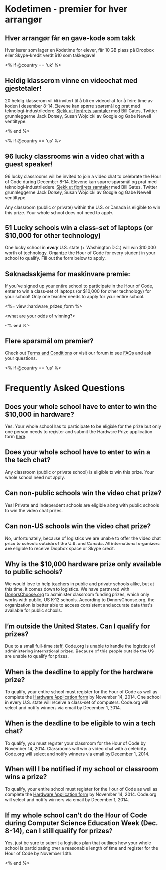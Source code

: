 

# Kodetimen - premier for hver arrangør

## Hver arrangør får en gave-kode som takk

Hver lærer som lager en Kodetime for elever, får 10 GB plass på Dropbox eller Skype-kredit verdt $10 som takkegave!

<% if @country == 'uk' %>

## Heldig klasserom vinne en videochat med gjestetaler!

20 heldig klasserom vil bli invitert til å bli en videochat for å feire time av koden i desember 8-14. Elevene kan spørre spørsmål og prat med teknologi-industriledere. [Sjekk ut fjorårets samtaler](http://www.youtube.com/playlist?list=PLzdnOPI1iJNckJ81gRpJe5mR7imAHDl9a) med Bill Gates, Twitter grunnleggerne Jack Dorsey, Susan Wojcicki av Google og Gabe Newell ventiltype.

<% end %>

<% if @country == 'us' %>

## 96 lucky classrooms win a video chat with a guest speaker!

96 lucky classrooms will be invited to join a video chat to celebrate the Hour of Code during December 8-14. Elevene kan spørre spørsmål og prat med teknologi-industriledere. [Sjekk ut fjorårets samtaler](http://www.youtube.com/playlist?list=PLzdnOPI1iJNckJ81gRpJe5mR7imAHDl9a) med Bill Gates, Twitter grunnleggerne Jack Dorsey, Susan Wojcicki av Google og Gabe Newell ventiltype.

Any classroom (public or private) within the U.S. or Canada is eligible to win this prize. Your whole school does not need to apply.

## 51 Lucky schools win a class-set of laptops (or $10,000 for other technology)

One lucky school in ***every*** U.S. state (+ Washington D.C.) will win $10,000 worth of technology. Organize the Hour of Code for every student in your school to qualify. Fill out the form below to apply.

## Søknadsskjema for maskinvare premie:

If you’ve signed up your entire school to participate in the Hour of Code, enter to win a class-set of laptops (or $10,000 for other technology) for your school! Only one teacher needs to apply for your entire school.

<%= view :hardware_prizes_form %>

<what are your odds of winning?>

<see a list of all schools signed up for the hour code in your state. one public k-12 school every u.s. state will win class-set laptops.>

<% end %>

## Flere spørsmål om premier?

Check out [Terms and Conditions](<%= hoc_uri('/prizes-terms') %>) or visit our forum to see [FAQs](http://support.code.org) and ask your questions.

<% if @country == 'us' %>

# Frequently Asked Questions

## Does your whole school have to enter to win the $10,000 in hardware?

Yes. Your whole school has to participate to be eligible for the prize but only one person needs to register and submit the Hardware Prize application form [here](<%= hoc_uri('/prizes') %>).

## Does your whole school have to enter to win a the tech chat?

Any classroom (public or private school) is eligible to win this prize. Your whole school need not apply.

## Can non-public schools win the video chat prize?

Yes! Private and independent schools are eligible along with public schools to win the video chat prizes.

## Can non-US schools win the video chat prize?

No, unfortunately, because of logistics we are unable to offer the video chat prize to schools outside of the U.S. and Canada. All international organizers **are** eligible to receive Dropbox space or Skype credit.

## Why is the $10,000 hardware prize only available to public schools?

We would love to help teachers in public and private schools alike, but at this time, it comes down to logistics. We have partnered with [DonorsChoose.org](http://donorschoose.org) to administer classroom funding prizes, which only works with public, US K-12 schools. According to DonorsChoose.org, the organization is better able to access consistent and accurate data that's available for public schools.

## I’m outside the United States. Can I qualify for prizes?

Due to a small full-time staff, Code.org is unable to handle the logistics of administering international prizes. Because of this people outside the US are unable to qualify for prizes.

## When is the deadline to apply for the hardware prize?

To qualify, your entire school must register for the Hour of Code as well as complete the [Hardware Application form](<%= hoc_uri('/prizes') %>) by November 14, 2014. One school in every U.S. state will receive a class-set of computers. Code.org will select and notify winners via email by December 1, 2014.

## When is the deadline to be eligible to win a tech chat?

To qualify, you must register your classroom for the Hour of Code by November 14, 2014. Classrooms will win a video chat with a celebrity. Code.org will select and notify winners via email by December 1, 2014.

## When will I be notified if my school or classroom wins a prize?

To qualify, your entire school must register for the Hour of Code as well as complete the [Hardware Application form](<%= hoc_uri('/prizes') %>) by November 14, 2014. Code.org will select and notify winners via email by December 1, 2014.

## If my whole school can’t do the Hour of Code during Computer Science Education Week (Dec. 8-14), can I still qualify for prizes?

Yes, just be sure to submit a logistics plan that outlines how your whole school is participating over a reasonable length of time and register for the Hour of Code by November 14th.

<% end %>